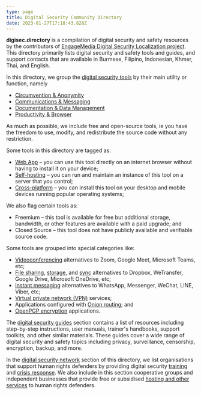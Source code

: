 ```yaml
---
type: page
title: Digital Security Community Directory
date: 2023-01-27T17:18:43.828Z
---
```

**digisec.directory** is a compilation of digital security and safety resources by the contributors of [EngageMedia Digital Security Localization project](https://engagemedia.org/projects/localization/). This directory primarily lists digital security and safety tools and guides, and support contacts that are available in Burmese, Filipino, Indonesian, Khmer, Thai, and English.

In this directory, we group the [digital security tools](/categories/digital-security-tools/) by their main utility or function, namely

* [Circumvention & Anonymity](/tags/circumvention-anonymity/)
* [Communications & Messaging](/tags/communications-messaging/)
* [Documentation & Data Management](/tags/documentation-data-management/)
* [Productivity & Browser](/tags/productivity-browser/)

As much as possible, we include free and open-source tools, ie you have the freedom to use, modify, and redistribute the source code without any restriction. 

Some tools in this directory are tagged as:

* [Web App](/tags/web-app/) – you can use this tool directly on an internet browser without having to install it on your device;
* [Self-hosting](/tags/self-hosting/) – you can run and maintain an instance of this tool on a server that you control;
* [Cross-platform](/tags/cross-platform/) – you can install this tool on your desktop and mobile devices running popular operating systems;

W﻿e also flag certain tools as:

* Freemium – this tool is available for free but additional storage, bandwidth, or other features are available with a paid upgrade; and
* Closed Source – this tool does not have publicly available and verifiable source code.

S﻿ome tools are grouped into special categories like:

* [Videoconferencing](/categories/Videoconferencing/) alternatives to Zoom, Google Meet, Microsoft Teams, etc;
* [File sharing](/categories/file-sharing/), [storage](/categories/file-storage/), and [sync](/categories/file-sync/) alternatives to Dropbox, WeTransfer, Google Drive, Microsoft OneDrive, etc;
* [Instant messaging](/categories/Instant-Messaging/) alternatives to WhatsApp, Messenger, WeChat, LINE, Viber, etc;
* [Virtual private network (VPN)](/categories/Virtual-Private-Network/) services;
* A﻿pplications c﻿onfigured with [Onion routing](/categories/onion-routing/);﻿ and
* [OpenPGP encryption](/categories/openpgp-encryption/) applications.

The [digital security guides](/categories/digital-security-guides/) section contains a list of resources including step-by-step instructions, user manuals, trainer's handbooks, support toolkits, and other similar materials. These guides cover a wide range of digital security and safety topics including privacy, surveillance, censorship, encryption, backup, and more.

In the [digital security network](/categories/digital-security-network/) section of this directory, we list organisations that support human rights defenders by providing digital security [training](/categories/digital-security-trainers/) and [crisis response](/categories/digital-security-crisis-responders/). We also include in this section cooperative groups and independent businesses that provide free or subsidised [hosting and other services](/categories/digital-security-service-providers/) to human rights defenders.